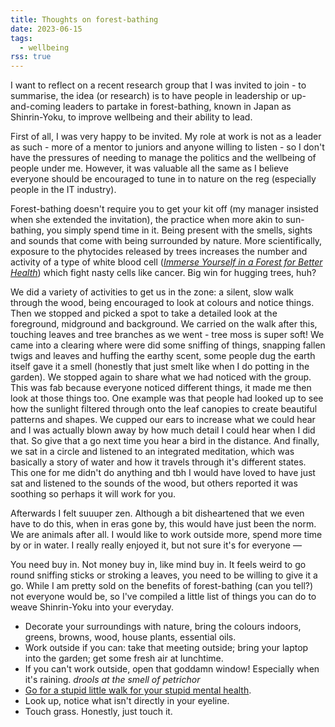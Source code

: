 ```yaml
---
title: Thoughts on forest-bathing
date: 2023-06-15
tags:
  - wellbeing
rss: true
---
```


I want to reflect on a recent research group that I was invited to join - to summarise, the idea (or research) is to have people in leadership or up-and-coming leaders to partake in forest-bathing, known in Japan as <span lang="ja">Shinrin-Yoku</span>, to improve wellbeing and their ability to lead.

First of all, I was very happy to be invited. My role at work is not as a leader as such - more of a mentor to juniors and anyone willing to listen - so I don't have the pressures of needing to manage the politics and the wellbeing of people under me. However, it was valuable all the same as I believe everyone should be encouraged to tune in to nature on the reg (especially people in the IT industry).

Forest-bathing doesn't require you to get your kit off (my manager insisted when she extended the invitation), the practice when more akin to sun-bathing, you simply spend time in it. Being present with the smells, sights and sounds that come with being surrounded by nature. More scientifically, exposure to the phytocides released by trees increases the number and activity of a type of white blood cell (<cite>[Immerse Yourself in a Forest for Better Health](https://www.dec.ny.gov/lands/90720.html)</cite>) which fight nasty cells like cancer. Big win for hugging trees, huh?

We did a variety of activities to get us in the zone: a silent, slow walk through the wood, being encouraged to look at colours and notice things. Then we stopped and picked a spot to take a detailed look at the foreground, midground and background. We carried on the walk after this, touching leaves and tree branches as we went - tree moss is super soft! We came into a clearing where were did some sniffing of things, snapping fallen twigs and leaves and huffing the earthy scent, some people dug the earth itself gave it a smell (honestly that just smelt like when I do potting in the garden). We stopped again to share what we had noticed with the group. This was fab because everyone noticed different things, it made me then look at those things too. One example was that people had looked up to see how the sunlight filtered through onto the leaf canopies to create beautiful patterns and shapes. We cupped our ears to increase what we could hear and I was actually blown away by how much detail I could hear when I did that. So give that a go next time you hear a bird in the distance. And finally, we sat in a circle and listened to an integrated meditation, which was basically a story of water and how it travels through it's different states. This one for me didn't do anything and tbh I would have loved to have just sat and listened to the sounds of the wood, but others reported it was soothing so perhaps it will work for you.

Afterwards I felt suuuper zen. Although a bit disheartened that we even have to do this, when in eras gone by, this would have just been the norm. We are animals after all. I would like to work outside more, spend more time by or in water. I really really enjoyed it, but not sure it's for everyone &mdash;

You need buy in. Not money buy in, like mind buy in. It feels weird to go round sniffing sticks or stroking a leaves, you need to be willing to give it a go. While I am pretty sold on the benefits of forest-bathing (can you tell?) not everyone would be, so I've compiled a little list of things you can do to weave <span lang="ja">Shinrin-Yoku</span> into your everyday.

- Decorate your surroundings with nature, bring the colours indoors, greens, browns, wood, house plants, essential oils.
- Work outside if you can: take that meeting outside; bring your laptop into the garden; get some fresh air at lunchtime. 
- If you can't work outside, open that goddamn window! Especially when it's raining. <i>drools at the smell of petrichor</i>
- [Go for a stupid little walk for your stupid mental health](https://www.youtube.com/shorts/YLveBiwn3RY).
- Look up, notice what isn't directly in your eyeline.
- Touch grass. Honestly, just touch it.
